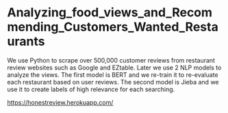# Analyzing_food_views_and_Recommending_Customers_Wanted_Restaurants
We use Python to scrape over 500,000 customer reviews from restaurant review websites such as Google and EZtable. Later we use 2 NLP models to analyze the views. The first model is BERT and we re-train it to re-evaluate each restaurant based on user reviews. The second model is Jieba and we use it to create labels of high relevance for each searching.

https://honestreview.herokuapp.com/
